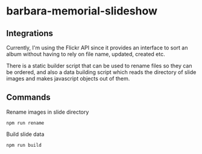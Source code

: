 # barbara-memorial-slideshow

## Integrations

Currently, I'm using the Flickr API since it provides an interface to sort an album without having to rely on file name, updated, created etc.

There is a static builder script that can be used to rename files so they can be ordered, and also a data building script which reads the directory of slide images and makes javascript objects out of them.

## Commands

Rename images in slide directory
```shell
npm run rename
```

Build slide data
```shell
npm run build
```

